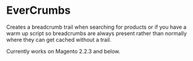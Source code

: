 # EverCrumbs
Creates a breadcrumb trail when searching for products or if you have a warm up script so breadcrumbs are always present rather than normally where they can get cached without a trail.

Currently works on Magento 2.2.3 and below.
